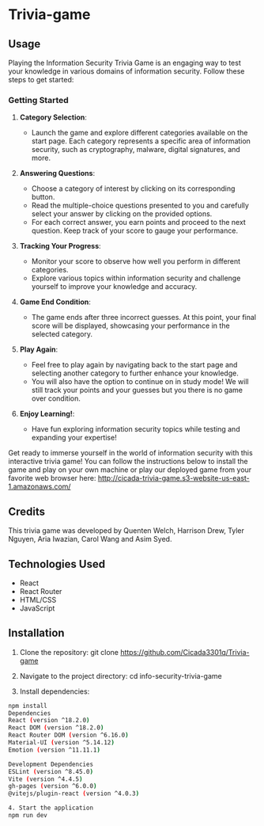 # Trivia-game
## Usage

Playing the Information Security Trivia Game is an engaging way to test your knowledge in various domains of information security. Follow these steps to get started:

### Getting Started

1. **Category Selection**:
   - Launch the game and explore different categories available on the start page. Each category represents a specific area of information security, such as cryptography, malware, digital signatures, and more.

2. **Answering Questions**:
   - Choose a category of interest by clicking on its corresponding button.
   - Read the multiple-choice questions presented to you and carefully select your answer by clicking on the provided options.
   - For each correct answer, you earn points and proceed to the next question. Keep track of your score to gauge your performance.

3. **Tracking Your Progress**:
   - Monitor your score to observe how well you perform in different categories. 
   - Explore various topics within information security and challenge yourself to improve your knowledge and accuracy.

4. **Game End Condition**:
   - The game ends after three incorrect guesses. At this point, your final score will be displayed, showcasing your performance in the selected category.
   
5. **Play Again**:
   - Feel free to play again by navigating back to the start page and selecting another category to further enhance your knowledge.
   - You will also have the option to continue on in study mode! We will still track your points and your guesses but you there is no game over condition.

6. **Enjoy Learning!**:
   - Have fun exploring information security topics while testing and expanding your expertise!

Get ready to immerse yourself in the world of information security with this interactive trivia game!
You can follow the instructions below to install the game and play on your own machine or play our deployed game from your favorite web browser here:
http://cicada-trivia-game.s3-website-us-east-1.amazonaws.com/

## Credits

This trivia game was developed by Quenten Welch, Harrison Drew, Tyler Nguyen, Aria Iwazian, Carol Wang and Asim Syed.


## Technologies Used

- React
- React Router
- HTML/CSS
- JavaScript

## Installation

1. Clone the repository:
git clone https://github.com/Cicada3301q/Trivia-game

2. Navigate to the project directory:
cd info-security-trivia-game

3. Install dependencies:
```bash
npm install
Dependencies
React (version ^18.2.0)
React DOM (version ^18.2.0)
React Router DOM (version ^6.16.0)
Material-UI (version ^5.14.12)
Emotion (version ^11.11.1)

Development Dependencies
ESLint (version ^8.45.0)
Vite (version ^4.4.5)
gh-pages (version ^6.0.0)
@vitejs/plugin-react (version ^4.0.3)

4. Start the application
npm run dev


